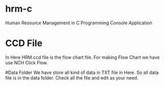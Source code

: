 ﻿# hrm-c
Human Resource Management in C Programming Console Application

# CCD File
In Here HRM.ccd file is the flow chart file. For making Flow Chart we have use NCH Click Flow.

#Data Folder
We have store all kind of data in TXT file in Here. So all data file is in the data folder. Check all the file and edit as your need.

